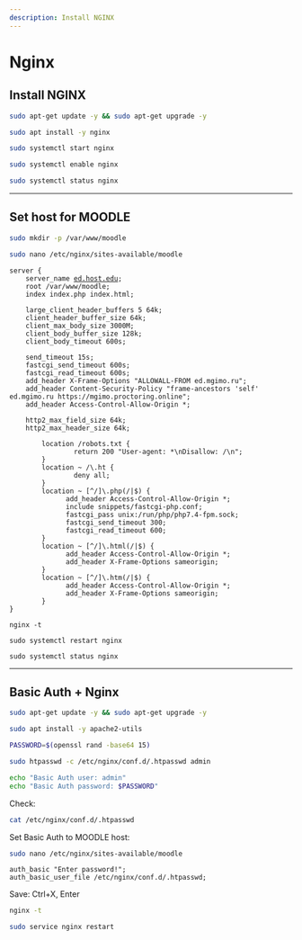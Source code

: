 ```yaml
---
description: Install NGINX
---
```


# Nginx

## Install NGINX

```bash
sudo apt-get update -y && sudo apt-get upgrade -y
```

```bash
sudo apt install -y nginx
```

```bash
sudo systemctl start nginx
```

```bash
sudo systemctl enable nginx
```

```bash
sudo systemctl status nginx
```

***

## Set host for MOODLE

```bash
sudo mkdir -p /var/www/moodle
```

```bash
sudo nano /etc/nginx/sites-available/moodle
```

<pre><code>server {
    server_name <a data-footnote-ref href="#user-content-fn-1">ed.host.edu</a>;
    root /var/www/moodle;
    index index.php index.html;
		
	large_client_header_buffers 5 64k;
	client_header_buffer_size 64k;
	client_max_body_size 3000M;
	client_body_buffer_size 128k;
	client_body_timeout 600s;

	send_timeout 15s;
	fastcgi_send_timeout 600s;
	fastcgi_read_timeout 600s;
	add_header X-Frame-Options "ALLOWALL-FROM ed.mgimo.ru";
	add_header Content-Security-Policy "frame-ancestors 'self' ed.mgimo.ru https://mgimo.proctoring.online";
	add_header Access-Control-Allow-Origin *;

	http2_max_field_size 64k;
	http2_max_header_size 64k;
		
        location /robots.txt {
                return 200 "User-agent: *\nDisallow: /\n";
        }
        location ~ /\.ht {
                deny all;
        }
        location ~ [^/]\.php(/|$) {
              add_header Access-Control-Allow-Origin *;
              include snippets/fastcgi-php.conf;
              fastcgi_pass unix:/run/php/php7.4-fpm.sock;
			  fastcgi_send_timeout 300;
			  fastcgi_read_timeout 600;
        }
        location ~ [^/]\.html(/|$) {
              add_header Access-Control-Allow-Origin *;
              add_header X-Frame-Options sameorigin;
        }
        location ~ [^/]\.htm(/|$) {
              add_header Access-Control-Allow-Origin *;
              add_header X-Frame-Options sameorigin;
        }
}
</code></pre>

```
nginx -t
```

```
sudo systemctl restart nginx
```

```
sudo systemctl status nginx
```

***

## Basic Auth + Nginx

```bash
sudo apt-get update -y && sudo apt-get upgrade -y
```

```bash
sudo apt install -y apache2-utils
```

```bash
PASSWORD=$(openssl rand -base64 15)
```

```bash
sudo htpasswd -c /etc/nginx/conf.d/.htpasswd admin
```

```bash
echo "Basic Auth user: admin"
echo "Basic Auth password: $PASSWORD"
```

Check:

```bash
cat /etc/nginx/conf.d/.htpasswd
```

Set Basic Auth to MOODLE host:

```bash
sudo nano /etc/nginx/sites-available/moodle
```

```
auth_basic "Enter password!";
auth_basic_user_file /etc/nginx/conf.d/.htpasswd;
```

Save: Ctrl+X, Enter

```bash
nginx -t
```

```bash
sudo service nginx restart
```

[^1]: Self domain
